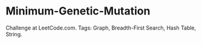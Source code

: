 # Minimum-Genetic-Mutation
Challenge at LeetCode.com. Tags: Graph, Breadth-First Search, Hash Table, String.
